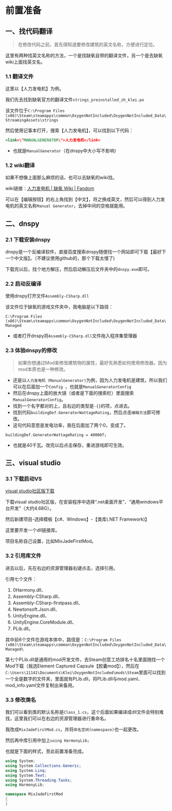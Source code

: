 # 前置准备

## 一、找代码翻译

> 在修改代码之前，首先得知道要修改建筑的英文名称，方便进行定位。

这里有两种找英文名称的方法，一个是找缺氧自带的翻译文件，另一个是去缺氧wiki上面找英文名。

### 1.1 翻译文件

这里以【人力发电机】为例。

我们先去找到缺氧官方的翻译文件`strings_preinstalled_zh_klei.po`

该文件位于`C:\Program Files (x86)\Steam\steamapps\common\OxygenNotIncluded\OxygenNotIncluded_Data\StreamingAssets\strings`

然后使用记事本打开，搜索【人力发电机】，可以找到以下代码：

```xml
<link=\"MANUALGENERATOR\">人力发电机</link>
```

* 也就是`ManualGenerator`（在dnspy中大小写不影响）

### 1.2 wiki翻译

如果不想像上面那么麻烦的话，也可以去缺氧的wiki找。

wiki链接：[人力发电机 | 缺氧 Wiki | Fandom](https://oxygennotincluded.fandom.com/zh/wiki/人力发电机)

可以在【编辑按钮】的右上角找到【中文】，将之换成英文，然后可以得到人力发电机的英文名称`Manual Generator`，去掉中间的空格就能用。

## 二、dnspy

### 2.1 下载安装dnspy

dnspy是一个反编译软件，直接百度搜索dnspy随便找一个网站即可下载【最好下一个中文版】。（不建议使用github的，那个下载太慢了)

下载完以后，找个地方解压，然后启动解压后文件夹中的`dnspy.exe`即可。

### 2.2 启动反编译

使用dnspy打开文件`Assembly-CSharp.dll`

该文件位于缺氧的游戏文件夹中，我电脑是以下路径：

`C:\Program Files (x86)\Steam\steamapps\common\OxygenNotIncluded\OxygenNotIncluded_Data\Managed`

* 或者打开dnspy将`Assembly-CSharp.dll`文件拖入程序集管理器

### 2.3 体验dnspy的修改

> 如果你想通过Mod来修改建筑物的属性，最好先熟悉如何使用修改器。因为mod本质也是一种修改。

* 还是以`人力发电机（ManualGenerator)`为例，因为人力发电机是建筑，所以我们可以在后面加一个`Config `，也就是`ManualGeneratorConfig`
* 然后在dnspy上面的放大镜（或者是下面的搜索栏）里面搜索`ManualGeneratorConfig`。
* 找到一个名字都对的上，且右边的类型是`-{}`的项，点进去。
* 找到代码`buildingDef.GeneratorWattageRating`，然后点击`编辑方法`即可修改。
* 这句代码意思是发电功率，我在后面加了两个0，变成了。

```text
buildingDef.GeneratorWattageRating = 40000f;
```

* 也就是40千瓦。改完以后点击保存，重进游戏即可生效。

## 三、visual studio

### 3.1 下载启动VS

[visual studio社区版下载](https://visualstudio.microsoft.com/zh-hans/free-developer-offers/)

下载visual studio社区版，在安装程序中选择“.net桌面开发”、“通用windows平台开发”（大约4.68G）。

然后新建项目-选择模板【c#、Windows】-【类库(.NET Framework)】

这里要开发一个dll链接库。

项目名称自己设置，比如MixJadeFirstMod。

### 3.2 引用库文件

进去以后，先在右边的资源管理器右键点击，选择引用。

引用七个文件：

1. 0Harmony.dll、
2. Assembly-CSharp.dll、
3. Assembly-CSharp-firstpass.dll、
4. Newtonsoft.Json.dll、
5. UnityEngine.dll、
6. UnityEngine.CoreModule.dll、
7. PLib.dll。

其中前6个文件在游戏本体中，路径是：`C:\Program Files (x86)\Steam\steamapps\common\OxygenNotIncluded\OxygenNotIncluded_Data\Managed\`

第七个PLib.dll是通用的mod开发文件，去Steam创意工坊排名十名里面随找一个Mod下载（我选Element Captured Capsule【胶囊mod】），然后在`C:\Users\11141\Documents\Klei\OxygenNotIncluded\mods\Steam`里面可以找到一个全是数字的文件夹，里面就有PLib.dll，将PLib.dll与mod.yaml、mod_info.yaml文件复制出来备用。

### 3.3 修改类名

我们可以看到类的默认名称是`Class_1.cs`，这个后面如果编译成dll文件会特别难找，这里我们可以在右边的资源管理器进行重命名。

我改成`MixJadeFirstMod.cs`，并将`命名空间(namespace)`也一起更改。

然后再中库引用中加上`using HarmonyLib;`

也就是下面的样式，至此前置准备完成。

```c#
using System;
using System.Collections.Generic;
using System.Linq;
using System.Text;
using System.Threading.Tasks;
using HarmonyLib;

namespace MixJadeFirstMod
{
}
```

